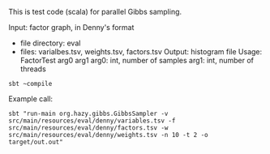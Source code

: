 This is test code (scala) for parallel Gibbs sampling.

Input: factor graph, in Denny's format
  - file directory: eval
  - files: varialbes.tsv, weights.tsv, factors.tsv 
Output: histogram file
Usage: FactorTest arg0 arg1
arg0: int, number of samples
arg1: int, number of threads


```
sbt ~compile
```

Example call:

```
sbt "run-main org.hazy.gibbs.GibbsSampler -v src/main/resources/eval/denny/variables.tsv -f src/main/resources/eval/denny/factors.tsv -w src/main/resources/eval/denny/weights.tsv -n 10 -t 2 -o target/out.out"
```
